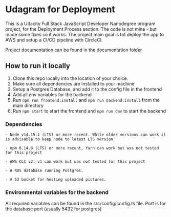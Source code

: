 # Udagram for Deployment

This is a Udacity Full Stack JavaScript Developer Nanodegree program project, for the Deployment Process section. The code is not mine - but made some fixes so it works. The project main goal is tot deploy the app to AWS and setup a CI/CD pipeline with CircleCI.

Project documentation can be found in the documentation folder

## How to run it locally

1. Clone this repo locally into the location of your choice.
2. Make sure all dependencies are installed to your machine
3. Setup a Postgres Database, and add it to the config file in the frontend
4. Add all env variables for the backend
5. Run `npm run frontend:install` and `npm run backend:install` from the main directory
6. Run `npm start` to start the frontend and `npm run dev` to start the backend

### Dependencies

```
- Node v14.15.1 (LTS) or more recent. While older versions can work it is advisable to keep node to latest LTS version

- npm 6.14.8 (LTS) or more recent, Yarn can work but was not tested for this project

- AWS CLI v2, v1 can work but was not tested for this project

- A RDS database running Postgres.

- A S3 bucket for hosting uploaded pictures.

```

### Environmental variables for the backend

All required variables can be found in the src/config/config.ts file.
Port is for the database port (usually 5432 for postgres)
